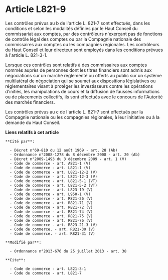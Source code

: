 # Article L821-9

Les contrôles prévus au b de l'article L. 821-7 sont effectués, dans les conditions et selon les modalités définies par le
Haut Conseil du commissariat aux comptes, par des contrôleurs n'exerçant pas de fonctions de contrôle légal des comptes ou
par la Compagnie nationale des commissaires aux comptes ou les compagnies régionales. Les contrôleurs du Haut Conseil et leur
directeur sont employés dans les conditions prévues à l'article L. 821-3-1. 

Lorsque ces contrôles sont relatifs à des commissaires aux comptes nommés auprès de personnes dont les titres financiers sont
admis aux négociations sur un marché réglementé ou offerts au public sur un système multilatéral de négociation qui se soumet
aux dispositions législatives ou réglementaires visant à protéger les investisseurs contre les opérations d'initiés, les
manipulations de cours et la diffusion de fausses informations ou     de placements collectifs, ils sont effectués avec le
concours de l'Autorité des marchés financiers. 

Les contrôles prévus au c de l'article L. 821-7 sont effectués par la Compagnie nationale ou les compagnies régionales, à
leur initiative ou à la demande du Haut Conseil.

**Liens relatifs à cet article**

	**Cité par**:

	  - Décret n°69-810 du 12 août 1969 - art. 28 (Ab)
	  - Ordonnance n°2008-1278 du 8 décembre 2008 - art. 20 (Ab)
	  - Décret n°2009-1493 du 3 décembre 2009 - art. 1 (V)
	  - Code de commerce - art. A821-1 (V)
	  - Code de commerce - art. L821-1 (V)
	  - Code de commerce - art. L821-12-2 (V)
	  - Code de commerce - art. L821-12-3 (V)
	  - Code de commerce - art. L821-5-1 (VT)
	  - Code de commerce - art. L821-5-2 (VT)
	  - Code de commerce - art. L823-19 (V)
	  - Code de commerce - art. L950-1 (V)
	  - Code de commerce - art. R821-26 (V)
	  - Code de commerce - art. R821-71 (V)
	  - Code de commerce - art. R821-72 (V)
	  - Code de commerce - art. R821-74 (V)
	  - Code de commerce - art. R821-75 (V)
	  - Code de commerce - art. R821-76 (V)
	  - Code de commerce - art. R823-21-3 (V)
	  - Code de commerce. - art. R821-30 (V)
	  - Code de commerce. - art. R821-31 (V)

	**Modifié par**:

	  - Ordonnance n°2013-676 du 25 juillet 2013 - art. 38

	**Cite**:

	  - Code de commerce - art. L821-3-1
	  - Code de commerce - art. L821-7
